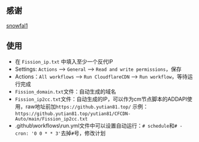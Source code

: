 ## 感谢
[snowfal1](https://github.com/snowfal1/CloudflareCDNFission)

## 使用
- 在 `Fission_ip.txt` 中填入至少一个反代IP
- Settings: `Actions` --> `General` --> `Read and write permissions`，保存
- Actions：`All workflows` --> `Run CloudflareCDN` --> `Run workflow`，等待运行完成
- `Fission_domain.txt`文件：自动生成的域名
- `Fission_ip2cc.txt`文件：自动生成的IP，可以作为cm节点脚本的ADDAPI使用，raw地址前加`https://github.yutian81.top/`
  示例：`https://github.yutian81.top/yutian81/CFCDN-Auto/main/Fission_ip2cc.txt`
- \.github\workflows\run.yml文件中可以设置自动运行：`# schedule`和`# - cron: '0 0 * * 3'`去掉`#`号，修改计划

